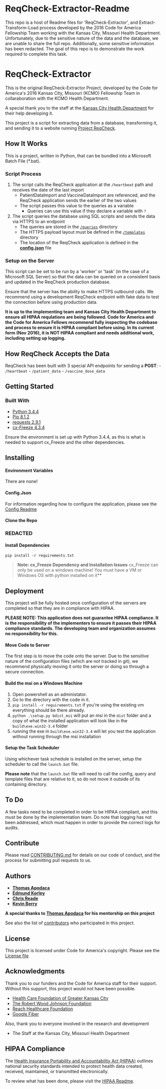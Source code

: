 # ReqCheck-Extractor-Readme
This repo is a host of Readme files for 'ReqCheck-Extractor', and Extract-Transform-Load process developed by the 2016 Code for America Fellowship Team working with the Kansas City, Missouri Health Department. Unfortunately, due to the sensitive nature of the data and the database, we are unable to share the full repo. Additionally, some sensitive information has been redacted. The goal of this repo is to demonstrate the work required to complete this task.

# ReqCheck-Extractor

This is the original ReqCheck-Extractor Project, developed by the Code for America's 2016 Kansas City, Missouri (KCMO) Fellowship Team in collaraboration with the KCMO Health Department.

A special thank you to the staff at the [Kansas City Health Department](http://kcmo.gov/health/clinic-services/) for their help developing it.

This project is a script for extracting data from a database, transforming it, and sending it to a website running [Project ReqCheck](https://github.com/KCMOHealthDepartment/reqcheck).

## How It Works
This is a project, written in Python, that can be bundled into a Microsoft Batch File (*.bat).

### Script Process
1. The script calls the ReqCheck application at the `/heartbeat` path and receives the date of the last import
    * PatientDataImport and VaccineDataImport are referenced, and the ReqCheck application sends the earlier of the two values
    * The script passes this value to the queries as a variable
        * Queries can use this value if they declare a variable with `?`
2. The script queries the database using SQL scripts and sends the data via HTTPS to an endpoint
    * The queries are stored in the [`/queries`](/queries) directory
    * The HTTPS payload layout must be defined in the [`/templates`](/templates) directory
    * The location of the ReqCheck application is defined in the **[config.json](config.json)** file

### Setup on the Server
This script can be set to be run by a 'worker' or 'task' (in the case of a Microsoft SQL Server) so that the data can be queried on a consistent basis and updated in the ReqCheck production database.

Ensure that the server has the ability to make HTTPS outbound calls. We recommend using a development ReqCheck endpoint with fake data to test the connection before using production data.

**It is up to the implementing team and Kansas City Health Department to ensure all HIPAA requlations are being followed. Code for America and the Code for America Fellows recommend fully inspecting the codebase and process to ensure it is HIPAA compliant before using. In its current form (Nov 2016), it is NOT HIPAA compliant and needs additional work, including setting up logging.**

## How ReqCheck Accepts the Data
ReqCheck has been built with 3 special API endpoints for sending a **POST**:
    - `/heartbeat`
    - `/patient_data`
    - `/vaccine_dose_data`


## Getting Started

### Built With

* [Python 3.4.4](https://www.python.org/downloads/release/python-344/)
* [Pip 8.1.2](https://pypi.python.org/pypi/pip/8.1.2)
* [requests 2.9.1](http://docs.python-requests.org/en/master/)
* [cx-Freeze 4.3.4](http://cx-freeze.sourceforge.net/)

Ensure the environment is set up with Python 3.4.4, as this is what is needed to support cx_Freeze and the other dependencies.


## Installing
#### Environment Variables
There are none!

#### Config.Json
For information regarding how to configure the application, please see the [Config Readme](CONFIG-SQL.md)

#### Clone the Repo

### REDACTED

#### Install Dependencies
```
pip install -r requirements.txt
```

>**Note: cx_Freeze Dependency and Installation Issues**
>cx_Freeze can only be used on a windows machine! You must have a VM or Windows OS with python installed on it**

## Deployment

This project will be fully hosted once configuration of the servers are completed so that they are in compliance with HIPAA.

**PLEASE NOTE: This application does not guarantee HIPAA compliance. It is the responsibility of the implementers to ensure it passes their HIPAA compliance standards. The developing team and organization assumes no responsibility for this.**

#### Move Code to Server

The first step is to move the code onto the server. Due to the sensitive nature of the configuration files (which are not tracked in git), we recommend physically moving it onto the server or doing so through a secure connection.

#### Build the msi on a Windows Machine

1. Open powershell as an administator.
2. Go to the directory with the code in it.
3. `pip install -r requirements.txt` if you're using the existing vm everything should be there already.
4. `python .\setup.py bdist_msi` will put an msi in the `dist` folder and a copy of what the installed application will look like in the `build\exe.win32-3.4` folder
5. running the exe in `build\exe.win32-3.4` will let you test the application without running through the msi installation

#### Setup the Task Scheduler

Using whichever task schedule is installed on the server, setup the scheduler to call the `launch.bat` file. 

**Please note** that the `launch.bat` file will need to call the config, query and template files that are relative to it, so do not move it outside of its containing directory.

## To Do

A few tasks need to be completed in order to be HIPAA compliant, and this must be done by the implementation team. Do note that logging has not been addressed, which must happen in order to provide the correct logs for audits.

## Contribute
Please read [CONTRIBUTING.md](CONTRIBUTING.md) for details on our code of conduct, and the process for submitting pull requests to us.

## Authors

* **[Thomas Apodaca](https://github.com/tmaybe)**
* **[Edmund Korley](https://github.com/emkk)**
* **[Chris Reade](https://github.com/creade)**
* **[Kevin Berry](https://github.com/lostmarinero)**

**A special thanks to [Thomas Apodaca](https://github.com/tmaybe) for his mentorship on this project**

See also the list of [contributors](https://github.com/your/project/contributors) who participated in this project.

## License

This project is licensed under Code for America's copyright. Please see the [License file](LICENSE.md)

## Acknowledgments

Thank you to our funders and the Code for America staff for their support. Without this support, this project would not have been possible.

* [Health Care Foundation of Greater Kansas City](http://hcfgkc.org/)
* [The Robert Wood Johnson Foundation](http://www.rwjf.org/)
* [Reach Healthcare Foundation](https://reachhealth.org/)
* [Google Fiber](https://fiber.google.com/)

Also, thank you to everyone involved in the research and development

* The Staff at the Kansas City, Missouri Health Department


## HIPAA Compliance

The [Health Insurance Portability and Accountability Act (HIPAA)](https://en.wikipedia.org/wiki/Health_Insurance_Portability_and_Accountability_Act) outlines national security standards intended to protect health data created, received, maintained, or transmitted electronically.

To review what has been done, please visit the [HIPAA Readme](HIPAA.md).

